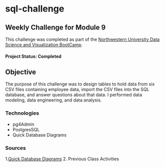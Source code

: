# sql-challenge

## Weekly Challenge for Module 9

This challenge was completed as part of the [Northwestern University Data Science and Visualization BootCamp](https://bootcamp.northwestern.edu/data/).

#### Project Status: Completed

## Objective
The purpose of this challenge was to design tables to hold data from six CSV files containing employee data, import the CSV files into the SQL database, and answer questions about that data. I performed data modeling, data engineering, and data analysis. 


### Technologies 
* pg4Admin
* PostgresSQL
* Quick Database Diagrams


### Sources
1.[Quick Database Diagrams](https://www.quickdatabasediagrams.com/) 2. Previous Class Activities 
